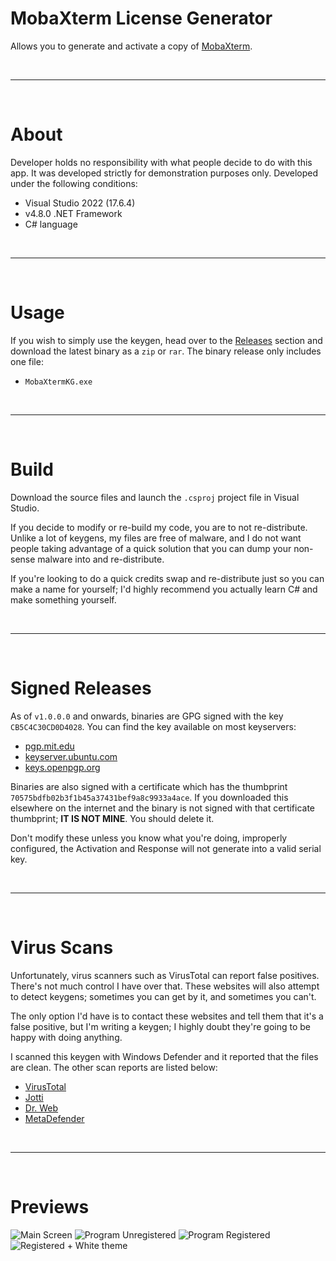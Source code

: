 # MobaXterm License Generator

Allows you to generate and activate a copy of [MobaXterm](https://mobaxterm.mobatek.net/).

<br />

---

<br />

# About

Developer holds no responsibility with what people decide to do with this app. It was developed strictly for demonstration purposes only.
Developed under the following conditions:

- Visual Studio 2022 (17.6.4)
- v4.8.0 .NET Framework
- C# language

<br />

---

<br />

# Usage

If you wish to simply use the keygen, head over to the [Releases](https://github.com/Aetherinox/MobaXtermKeygen/releases) section and download the latest binary as a `zip` or `rar`. The binary release only includes one file:

- `MobaXtermKG.exe`

<br />

---

<br />

# Build

Download the source files and launch the `.csproj` project file in Visual Studio.

If you decide to modify or re-build my code, you are to not re-distribute. Unlike a lot of keygens, my files are free of malware, and I do not want people taking advantage of a quick solution that you can dump your non-sense malware into and re-distribute.

If you're looking to do a quick credits swap and re-distribute just so you can make a name for yourself; I'd highly recommend you actually learn C# and make something yourself.

<br />

---

<br />

# Signed Releases

As of `v1.0.0.0` and onwards, binaries are GPG signed with the key `CB5C4C30CD0D4028`. You can find the key available on most keyservers:

- [pgp.mit.edu](https://pgp.mit.edu/)
- [keyserver.ubuntu.com](keyserver.ubuntu.com)
- [keys.openpgp.org](https://keys.openpgp.org)

Binaries are also signed with a certificate which has the thumbprint `70575bdfb02b3f1b45a37431bef9a8c9933a4ace`. If you downloaded this elsewhere on the internet and the binary is not signed with that certificate thumbprint; **IT IS NOT MINE**. You should delete it.

Don't modify these unless you know what you're doing, improperly configured, the Activation and Response will not generate into a valid serial key.

<br />

---

<br />

# Virus Scans

Unfortunately, virus scanners such as VirusTotal can report false positives. There's not much control I have over that. These websites will also attempt to detect keygens; sometimes you can get by it, and sometimes you can't.

The only option I'd have is to contact these websites and tell them that it's a false positive, but I'm writing a keygen; I highly doubt they're going to be happy with doing anything.

I scanned this keygen with Windows Defender and it reported that the files are clean. The other scan reports are listed below:

- [VirusTotal](https://www.virustotal.com/gui/file/b3c95fed6aef299753119ac80d16b1036a5b2516605bf76677bde85fd817d44b)
- [Jotti](https://virusscan.jotti.org/en-US/filescanjob/xa0wccihfs)
- [Dr. Web](https://online76.drweb.com/cache/?i=8c7659223b46f7653cbe87da244c8db3)
- [MetaDefender](https://metadefender.opswat.com/results/file/bzIzMDcxMlhKNzVxdGpHTTNvbkVXSWRvU3I/regular/overview)

<br />

---

<br />

# Previews

![Main Screen](https://i.imgur.com/GrQETPN.png)
![Program Unregistered](https://i.imgur.com/IwHfGsO.png)
![Program Registered](https://i.imgur.com/sSLXAIJ.png)
![Registered + White theme](https://i.imgur.com/F8NTfb5.png)
